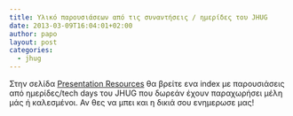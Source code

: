 ```yaml
---
title: Υλικό παρουσιάσεων από τις συναντήσεις / ημερίδες του JHUG
date: 2013-03-09T16:04:01+02:00
author: papo
layout: post
categories:
  - jhug
---
```

Στην σελίδα [Presentation Resources](http://www.jhug.gr/presentations) θα βρείτε ενα index με παρουσιάσεις από ημερίδες/tech days του JHUG που δωρεάν έχουν παραχωρήσει μέλη μάς ή καλεσμένοι. Αν θες να μπει και η δικιά σου ενημερωσε μας!